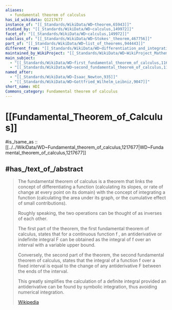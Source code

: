 ```yaml
---
aliases:
  - fundamental theorem of calculus
has_id_wikidata: Q1217677
instance_of: "[[_Standards/WikiData/WD~theorem,65943]]"
studied_by: "[[_Standards/WikiData/WD~calculus,149972]]"
facet_of: "[[_Standards/WikiData/WD~calculus,149972]]"
subclass_of: "[[_Standards/WikiData/WD~Stokes'_theorem,467756]]"
part_of: "[[_Standards/WikiData/WD~list_of_theorems,944443]]"
different_from: "[[_Standards/WikiData/WD~differentiation_and_integration,4027286]]"
maintained_by_WikiProject: "[[_Standards/WikiData/WD~WikiProject_Mathematics,8487137]]"
main_subject:
  - "[[_Standards/WikiData/WD~first_fundamental_theorem_of_calculus,116450161]]"
  - "[[_Standards/WikiData/WD~second_fundamental_theorem_of_calculus,116450178]]"
named_after:
  - "[[_Standards/WikiData/WD~Isaac_Newton,935]]"
  - "[[_Standards/WikiData/WD~Gottfried_Wilhelm_Leibniz,9047]]"
short_name: HDI
Commons_category: Fundamental theorem of calculus
---
```


# [[Fundamental_Theorem_of_Calculus]] 

#is_/same_as :: [[../../WikiData/WD~Fundamental_theorem_of_calculus,1217677|WD~Fundamental_theorem_of_calculus,1217677]] 

## #has_/text_of_/abstract 

> The fundamental theorem of calculus is a theorem 
> that links the concept of differentiating a function 
> (calculating its slopes, or rate of change at every point on its domain) 
> with the concept of integrating a function 
> (calculating the area under its graph, or the cumulative effect of small contributions). 
> 
> Roughly speaking, the two operations can be thought of as inverses of each other.
>
> The first part of the theorem, the first fundamental theorem of calculus, states 
> that for a continuous function f , an antiderivative or indefinite integral F can be obtained 
> as the integral of f over an interval with a variable upper bound.
>
> Conversely, the second part of the theorem, the second fundamental theorem of calculus, states 
> that the integral of a function f over a fixed interval 
> is equal to the change of any antiderivative F between the ends of the interval. 
> 
> This greatly simplifies the calculation of a definite integral 
> provided an antiderivative can be found by symbolic integration, thus avoiding numerical integration.
>
> [Wikipedia](https://en.wikipedia.org/wiki/Fundamental%20theorem%20of%20calculus) 

